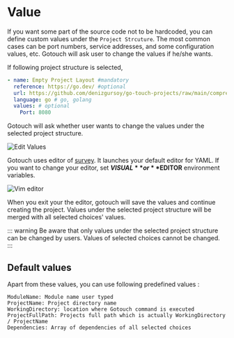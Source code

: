 # Value

If you want some part of the source code not to be hardcoded, you can define custom values under the `Project Strcuture`. 
The most common cases can be port numbers, service addresses, and some configuration values, etc. Gotouch will ask user
to change the values if he/she wants.

If following project structure is selected,

```yaml
- name: Empty Project Layout #mandatory 
  reference: https://go.dev/ #optional  
  url: https://github.com/denizgursoy/go-touch-projects/raw/main/compressed/empty.zip #mandatory 
  language: go # go, golang 
  values: # optional
    Port: 8080
```
Gotouch will ask whether user wants to change the values under the selected project structure.

![Edit Values](@images/edit-values.png)

Gotouch uses editor of [survey](https://github.com/go-survey/survey#editor). It launches your default editor for YAML. 
If you want to change your editor, set **$VISUAL** or **$EDITOR** environment variables.

![Vim editor](@images/vim-editor.png)

When you exit your the editor, gotouch will save the values and continue creating the project. Values under the selected project structure will be merged with all selected choices' values.

::: warning
Be aware that only values under the selected project structure can be changed by users. Values of selected choices cannot be changed. 
:::
## Default values

Apart from these values, you can use following predefined values :

```
ModuleName: Module name user typed
ProjectName: Project directory name
WorkingDirectory: location where Gotouch command is executed
ProjectFullPath: Projects full path which is actually WorkingDirectory / ProjectName
Dependencies: Array of dependencies of all selected choices